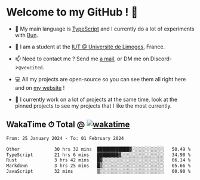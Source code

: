 # Welcome to my GitHub ! 🌃

- 🔭 My main language is [TypeScript](https://www.typescriptlang.org/) and I currently do a lot of experiments with [Bun](https://bun.sh).

- 🌱 I am a student at the [IUT @ Université de Limoges](https://iut.unilim.fr), France.

- 📫 Need to contact me ? Send me <a href="mailto:mikkel@milescode.dev">a mail</a>, or DM me on Discord->`@vexcited`.

- 💻 All my projects are open-source so you can see them all right here and on <a href="https://vexcited.vercel.app">my website</a> !

- 👀 I currently work on a lot of projects at the same time, look at the pinned projects to see my projects that I like the most currently.

## WakaTime ⏱ Total @ [![wakatime](https://wakatime.com/badge/user/0839e595-e07a-435c-8d59-ed95f2a3d6dd.svg)](https://wakatime.com/@0839e595-e07a-435c-8d59-ed95f2a3d6dd)

<!--START_SECTION:waka-->

```txt
From: 25 January 2024 - To: 01 February 2024

Other             30 hrs 32 mins  ████████████▓░░░░░░░░░░░░   50.49 %
TypeScript        21 hrs 6 mins   ████████▓░░░░░░░░░░░░░░░░   34.90 %
Rust              3 hrs 42 mins   █▓░░░░░░░░░░░░░░░░░░░░░░░   06.14 %
Markdown          3 hrs 25 mins   █▒░░░░░░░░░░░░░░░░░░░░░░░   05.66 %
JavaScript        32 mins         ▒░░░░░░░░░░░░░░░░░░░░░░░░   00.90 %
```

<!--END_SECTION:waka-->
